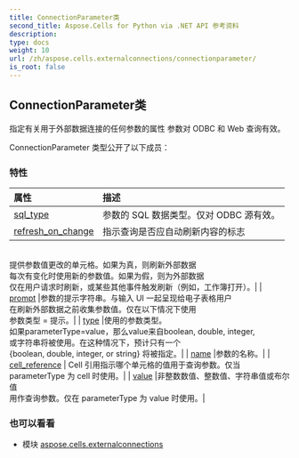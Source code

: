 ```yaml
---
title: ConnectionParameter类
second_title: Aspose.Cells for Python via .NET API 参考资料
description:
type: docs
weight: 10
url: /zh/aspose.cells.externalconnections/connectionparameter/
is_root: false
---
```

## ConnectionParameter类
指定有关用于外部数据连接的任何参数的属性
参数对 ODBC 和 Web 查询有效。



ConnectionParameter 类型公开了以下成员：

### 特性
|属性|描述|
| :- | :- |
| [sql_type](/cells/python-net/zh/aspose.cells.externalconnections/connectionparameter/sql_type) |参数的 SQL 数据类型。仅对 ODBC 源有效。|
| [refresh_on_change](/cells/python-net/zh/aspose.cells.externalconnections/connectionparameter/refresh_on_change) |指示查询是否应自动刷新内容的标志<br/>提供参数值更改的单元格。如果为真，则刷新外部数据<br/>每次有变化时使用新的参数值。如果为假，则为外部数据<br/>仅在用户请求时刷新，或某些其他事件触发刷新（例如，工作簿打开）。|
| [prompt](/cells/python-net/zh/aspose.cells.externalconnections/connectionparameter/prompt) |参数的提示字符串。与输入 UI 一起呈现给电子表格用户<br/>在刷新外部数据之前收集参数值。仅在以下情况下使用<br/>参数类型 = 提示。|
| [type](/cells/python-net/zh/aspose.cells.externalconnections/connectionparameter/type) |使用的参数类型。<br/>如果parameterType=value，那么value来自boolean, double, integer,<br/>或字符串将被使用。在这种情况下，预计只有一个<br/> {boolean, double, integer, or string} 将被指定。|
| [name](/cells/python-net/zh/aspose.cells.externalconnections/connectionparameter/name) |参数的名称。|
| [cell_reference](/cells/python-net/zh/aspose.cells.externalconnections/connectionparameter/cell_reference) | Cell 引用指示哪个单元格的值用于查询参数。仅当 parameterType 为 cell 时使用。|
| [value](/cells/python-net/zh/aspose.cells.externalconnections/connectionparameter/value) |非整数数值、整数值、字符串值或布尔值<br/>用作查询参数。仅在 parameterType 为 value 时使用。|



### 也可以看看
* 模块 [aspose.cells.externalconnections](..)
